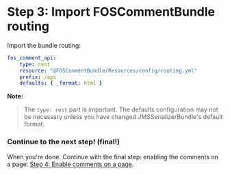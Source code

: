 Step 3: Import FOSCommentBundle routing
=======================================
Import the bundle routing:

``` yaml
fos_comment_api:
    type: rest
    resource: "@FOSCommentBundle/Resources/config/routing.yml"
    prefix: /api
    defaults: { _format: html }
```
**Note:**

> The `type: rest` part is important. The defaults configuration may not be
> necessary unless you have changed JMSSerializerBundle's default format.

### Continue to the next step! (final!)
When you're done. Continue with the final step: enabling the comments on a page:
[Step 4: Enable comments on a page](4-enable_comments_on_a_page.md).
